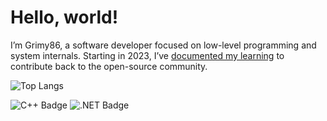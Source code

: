 # Hello, world!
I’m Grimy86, a software developer focused on low-level programming and system internals. Starting in 2023, I’ve [documented my learning](https://grimy86.github.io/) to contribute back to the open-source community.

<!-- https://badges.pages.dev/ -->
![Top Langs](https://github-readme-stats.vercel.app/api/top-langs/?username=grimy86&layout=donut&langs_count=6&theme=transparent&hide_title=true&size_weight=0.5&count_weight=0.5&hide=HTML,Css,JavaScript,Ruby)

![C++ Badge](https://img.shields.io/badge/C%2B%2B-00599C?logo=cplusplus&logoColor=fff&style=flat-square)
![.NET Badge](https://img.shields.io/badge/.NET-512BD4?logo=dotnet&logoColor=fff&style=flat-square)
